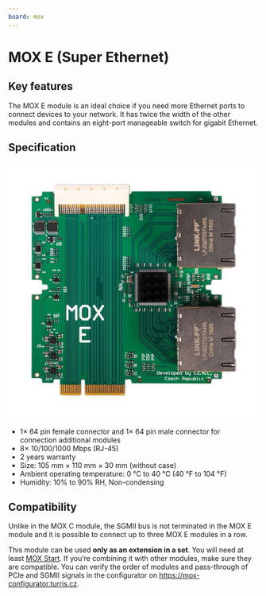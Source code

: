 ```yaml
---
board: mox
---
```

# MOX E (Super Ethernet)

## Key features

The MOX E module is an ideal choice if you need more Ethernet ports to connect
devices to your network. It has twice the width of the other modules and
contains an eight-port manageable switch for gigabit Ethernet.

## Specification

![Picture of the board](e.jpg)

* 1× 64 pin female connector and 1× 64 pin male connector for connection additional modules
* 8× 10/100/1000 Mbps (RJ-45)
* 2 years warranty
* Size: 105 mm × 110 mm × 30 mm (without case)
* Ambient operating temperature: 0 °C to 40 °C (40 °F to 104 °F)
* Humidity: 10% to 90% RH, Non-condensing

## Compatibility

Unlike in the MOX C module, the SGMII bus is not terminated in the MOX E module
and it is possible to connect up to three MOX E modules in a row.

This module can be used **only as an extension in a set**. You will need at
least [MOX Start](../sets/start.md). If you’re combining it with other
modules, make sure they are compatible. You can verify the order of modules and
pass-through of PCIe and SGMII signals in the configurator on
<https://mox-configurator.turris.cz>.
